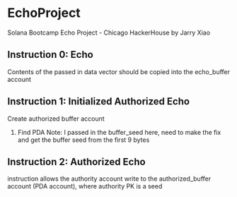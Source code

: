 # EchoProject
Solana Bootcamp Echo Project - Chicago HackerHouse by Jarry Xiao

## Instruction 0: Echo
Contents of the passed in data vector should be copied into the echo_buffer account

## Instruction 1: Initialized Authorized Echo
Create authorized buffer account
1. Find PDA
Note: I passed in the buffer_seed here, need to make the fix and get the buffer seed from the first 9 bytes

## Instruction 2: Authorized Echo
instruction allows the authority account write to the authorized_buffer account (PDA account), where authority PK is a seed
